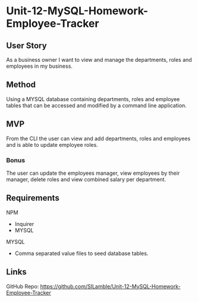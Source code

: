 # Unit-12-MySQL-Homework-Employee-Tracker

## User Story

As a business owner I want to view and manage the departments, roles and employees in my business.

## Method

Using a MYSQL database containing departments, roles and employee tables that can be accessed and modified by a command line application. 

## MVP

From the CLI the user can view and add departments, roles and employees and is able to update employee roles.

### Bonus

The user can update the employees manager, view employees by their manager, delete roles and view combined salary per department.

## Requirements

NPM
* Inquirer
* MYSQL

MYSQL
* Comma separated value files to seed database tables.

## Links

GitHub Repo: https://github.com/SILamble/Unit-12-MySQL-Homework-Employee-Tracker
